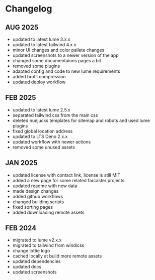 # Changelog

## AUG 2025

- updated to latest lume 3.x.x
- updated to latest tailwind 4.x.x
- minor UI changes and color pallete changes
- updated screenshots to a newer version of the app
- changed some documentaions pages a bit
- removed some plugins
- adapted config and code to new lume requirements
- added brotli compression
- updated deploy workflow

## FEB 2025

- updated to latest lume 2.5.x
- separated tailwind css from the main css
- deleted nunjucks templates for sitemap and robots and used lume plugins
- fixed global location address
- updated to LTS Deno 2.x.x
- updated workflow with newer actions
- removed some unused assets

## JAN 2025
  
- updated license with contact link, license is still MIT
- added a new page for some related farcaster projects
- updated readme with new data
- made design changes
- added github workflows
- changed building scripts
- fixed sorting pages
- added downloading remote assets

## FEB 2024

- migrated to lume v2.x.x
- migrated to tailwind from windicss
- change lottie logo
- cached locally at build more remote assets
- updated dependencies
- updated docs
- updated screenshots
